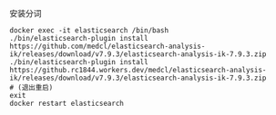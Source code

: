 [comment]: <> (搜索服务)

[comment]: <> (如果需要为es和Kafka等创建网络)

[comment]: <> (docker network create esnet)

[comment]: <> (```shell)

[comment]: <> (docker pull docker.elastic.co/elasticsearch/elasticsearch:7.9.3@sha256:9116cf5563a6360ed204cd59eb89049d7e2ac9171645dccdb1421b55dbae888b)

[comment]: <> (```)

[comment]: <> (9200是供http访问端口，9300是供tcp访问的端口（ --network elk-net 对照上面的创建网络，bdaab402b220，容器的镜像（docker images查看））)

[comment]: <> (docker run --name elasticsearch -p 9200:9200 -p 9300:9300 -e "discovery.type=single-node" docker.elastic.co/elasticsearch/elasticsearch:none)

安装分词
```shell
docker exec -it elasticsearch /bin/bash
./bin/elasticsearch-plugin install https://github.com/medcl/elasticsearch-analysis-ik/releases/download/v7.9.3/elasticsearch-analysis-ik-7.9.3.zip
./bin/elasticsearch-plugin install https://github.rc1844.workers.dev/medcl/elasticsearch-analysis-ik/releases/download/v7.9.3/elasticsearch-analysis-ik-7.9.3.zip
# (退出重启)
exit
docker restart elasticsearch
```